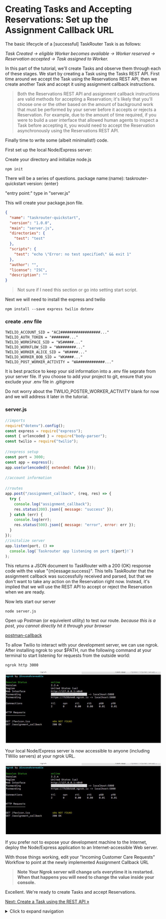 # Creating Tasks and Accepting Reservations: Set up the Assignment Callback URL

The basic lifecycle of a [successful] TaskRouter Task is as follows:

_Task Created → eligible Worker becomes available → Worker reserved → Reservation accepted → Task assigned to Worker._

In this part of the tutorial, we'll create Tasks and observe them through each of these stages. We start by creating a Task using the Tasks REST API. First time around we accept the Task using the Reservations REST API, then we create another Task and accept it using assignment callback instructions.

> Both the Reservations REST API and assignment callback instructions are valid methods for accepting a Reservation; it's likely that you'll choose one or the other based on the amount of background work that must be performed by your server before it accepts or rejects a Reservation. For example, due to the amount of time required, if you were to build a user interface that allowed human agents to inspect a Task before accepting it, you would need to accept the Reservation asynchronously using the Reservations REST API.

Finally time to write some (albeit minimalist!) code.

First set up the local Node/Express server:

Create your directory and initialize node.js

```
npm init
```

There will be a series of questions.
package name:(name): taskrouter-quickstart
version: {enter}

"entry point:" type in "server.js"

This will create your package.json file.

```json
{
  "name": "taskrouter-quickstart",
  "version": "1.0.0",
  "main": "server.js",
  "directories": {
    "test": "test"
  },
  "scripts": {
    "test": "echo \"Error: no test specified\" && exit 1"
  },
  "author": "",
  "license": "ISC",
  "description": ""
}
```

> Not sure if I need this section or go into setting start script.

Next we will need to install the express and twilio

```
npm install --save express twilio dotenv
```

### create .env file

```
TWILIO_ACCOUNT_SID = "AC2##################..."
TWILIO_AUTH_TOKEN = "########..."
TWILIO_WORKSPACE_SID = "WS#####..."
TWILIO_WORKFLOW_SID = "WW#######..."
TWILIO_WORKER_ALICE_SID = "WK####..."
TWILIO_WORKER_BOB_SID = "WK####..."
TWILIO_POST_WORKER_ACTIVITY = "WA############..."
```

It is best practice to keep your sid information into a .env file seprate from your server file. If you choose to add your project to git, ensure that you exclude your .env file in .gitignore

Do not worry about the TWILIO_POSTER_WORKER_ACTIVITY blank for now and we will address it later in the tutorial.

### server.js

```javascript
//imports
require("dotenv").config();
const express = require("express");
const { urlencoded } = require("body-parser");
const twilio = require("twilio");

//express setup
const port = 3000;
const app = express();
app.use(urlencoded({ extended: false }));

//account information

//routes
app.post("/assignment_callback", (req, res) => {
  try {
    console.log("assignment_callback");
    res.status(200).json({ message: "success" });
  } catch (err) {
    console.log(err);
    res.status(500).json({ message: "error", error: err });
  }
});
//initalize server
app.listen(port, () =>
  console.log(`Taskrouter app listening on port ${port}!`)
);
```

This returns a JSON document to TaskRouter with a 200 (OK) response code with the value "{m}essage:success}". This tells TaskRouter that the assignment callback was successfully received and parsed, but that we don't want to take any action on the Reservation right now. Instead, it's implied that we will use the REST API to accept or reject the Reservation when we are ready.

Now lets start our server

```
node server.js
```

Open up Postman (or equivelent utility) to test our route.
_because this is a post, you cannot directly hit it through your browser_

[postman-callback](images/postman_assignment_callback.png)

To allow Twilio to interact with your development server, we can use ngrok. After installing ngrok to your $PATH, run the following command at your terminal to start listening for requests from the outside world:

```
ngrok http 3000
```

![ngrok](images/ngrok.png)

Your local Node/Express server is now accessible to anyone (including TWilio servers) at your ngrok URL.

![ngrok](images/ngrok.png)

If you prefer not to expose your development machine to the Internet, deploy the Node/Express application to an Internet-accessible Web server.

With those things working, edit your "Incoming Customer Care Requests" Workflow to point at the newly implemented Assignment Callback URL

> **Note Your Ngrok server will change urls everytime it is restarted. When that happens you will need to change the value inside your console.**

Excellent. We're ready to create Tasks and accept Reservations.

[Next: Create a Task using the REST API »](part2-a-create-task-restapi.md)

<details>
<summary>Click to expand navigation</summary>

- [Part 2](part2.md)
- [Overview](../overview.md)

</details>
